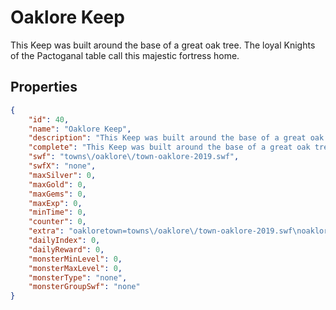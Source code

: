 # Oaklore Keep

This Keep was built around the base of a great oak tree. The loyal Knights of the Pactoganal table call this majestic fortress  home.

## Properties

```json
{
    "id": 40,
    "name": "Oaklore Keep",
    "description": "This Keep was built around the base of a great oak tree. The loyal Knights of the Pactoganal table call this majestic fortress  home.",
    "complete": "This Keep was built around the base of a great oak tree. The loyal Knights of the Pactoganal table call this majestic fortress  home.",
    "swf": "towns\/oaklore\/town-oaklore-2019.swf",
    "swfX": "none",
    "maxSilver": 0,
    "maxGold": 0,
    "maxGems": 0,
    "maxExp": 0,
    "minTime": 0,
    "counter": 0,
    "extra": "oakloretown=towns\/oaklore\/town-oaklore-2019.swf\noaklore=towns\/Oaklore\/zone-oaklore-forest.swf\nmap=maps\/map-oaklore.swf\nSirvey=towns\/Oaklore\/town-sirvey.swf\nMaya=towns\/Oaklore\/shop-maya-new.swf",
    "dailyIndex": 0,
    "dailyReward": 0,
    "monsterMinLevel": 0,
    "monsterMaxLevel": 0,
    "monsterType": "none",
    "monsterGroupSwf": "none"
}
```

